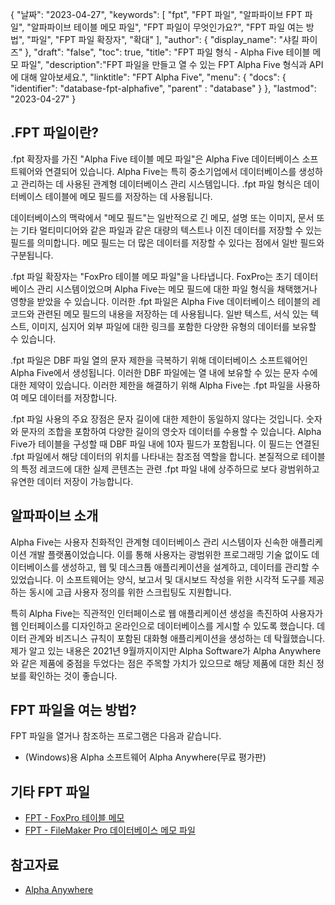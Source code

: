 {
"날짜": "2023-04-27",
  "keywords": [
"fpt",
"FPT 파일",
"알파파이브 FPT 파일",
"알파파이브 테이블 메모 파일",
"FPT 파일이 무엇인가요?",
"FPT 파일 여는 방법",
"파일",
"FPT 파일 확장자",
"확대"
],
  "author": {
"display_name": "샤킬 파이즈"
},
"draft": "false",
"toc": true,
"title": "FPT 파일 형식 - Alpha Five 테이블 메모 파일",
  "description":"FPT 파일을 만들고 열 수 있는 FPT Alpha Five 형식과 API에 대해 알아보세요.",
"linktitle": "FPT Alpha Five",
  "menu": {
    "docs": {
      "identifier": "database-fpt-alphafive",
"parent" : "database"
}
},
"lastmod": "2023-04-27"
}

## .FPT 파일이란?

.fpt 확장자를 가진 "Alpha Five 테이블 메모 파일"은 Alpha Five 데이터베이스 소프트웨어와 연결되어 있습니다. Alpha Five는 특히 중소기업에서 데이터베이스를 생성하고 관리하는 데 사용된 관계형 데이터베이스 관리 시스템입니다. .fpt 파일 형식은 데이터베이스 테이블에 메모 필드를 저장하는 데 사용됩니다.

데이터베이스의 맥락에서 "메모 필드"는 일반적으로 긴 메모, 설명 또는 이미지, 문서 또는 기타 멀티미디어와 같은 파일과 같은 대량의 텍스트나 이진 데이터를 저장할 수 있는 필드를 의미합니다. 메모 필드는 더 많은 데이터를 저장할 수 있다는 점에서 일반 필드와 구분됩니다.

.fpt 파일 확장자는 "FoxPro 테이블 메모 파일"을 나타냅니다. FoxPro는 초기 데이터베이스 관리 시스템이었으며 Alpha Five는 메모 필드에 대한 파일 형식을 채택했거나 영향을 받았을 수 있습니다. 이러한 .fpt 파일은 Alpha Five 데이터베이스 테이블의 레코드와 관련된 메모 필드의 내용을 저장하는 데 사용됩니다. 일반 텍스트, 서식 있는 텍스트, 이미지, 심지어 외부 파일에 대한 링크를 포함한 다양한 유형의 데이터를 보유할 수 있습니다.

.fpt 파일은 DBF 파일 열의 문자 제한을 극복하기 위해 데이터베이스 소프트웨어인 Alpha Five에서 생성됩니다. 이러한 DBF 파일에는 열 내에 보유할 수 있는 문자 수에 대한 제약이 있습니다. 이러한 제한을 해결하기 위해 Alpha Five는 .fpt 파일을 사용하여 메모 데이터를 저장합니다.

.fpt 파일 사용의 주요 장점은 문자 길이에 대한 제한이 동일하지 않다는 것입니다. 숫자와 문자의 조합을 포함하여 다양한 길이의 영숫자 데이터를 수용할 수 있습니다. Alpha Five가 테이블을 구성할 때 DBF 파일 내에 10자 필드가 포함됩니다. 이 필드는 연결된 .fpt 파일에서 해당 데이터의 위치를 나타내는 참조점 역할을 합니다. 본질적으로 테이블의 특정 레코드에 대한 실제 콘텐츠는 관련 .fpt 파일 내에 상주하므로 보다 광범위하고 유연한 데이터 저장이 가능합니다.

## 알파파이브 소개

Alpha Five는 사용자 친화적인 관계형 데이터베이스 관리 시스템이자 신속한 애플리케이션 개발 플랫폼이었습니다. 이를 통해 사용자는 광범위한 프로그래밍 기술 없이도 데이터베이스를 생성하고, 웹 및 데스크톱 애플리케이션을 설계하고, 데이터를 관리할 수 있었습니다. 이 소프트웨어는 양식, 보고서 및 대시보드 작성을 위한 시각적 도구를 제공하는 동시에 고급 사용자 정의를 위한 스크립팅도 지원합니다.

특히 Alpha Five는 직관적인 인터페이스로 웹 애플리케이션 생성을 촉진하여 사용자가 웹 인터페이스를 디자인하고 온라인으로 데이터베이스를 게시할 수 있도록 했습니다. 데이터 관계와 비즈니스 규칙이 포함된 대화형 애플리케이션을 생성하는 데 탁월했습니다. 제가 알고 있는 내용은 2021년 9월까지이지만 Alpha Software가 Alpha Anywhere와 같은 제품에 중점을 두었다는 점은 주목할 가치가 있으므로 해당 제품에 대한 최신 정보를 확인하는 것이 좋습니다.

## FPT 파일을 여는 방법?

FPT 파일을 열거나 참조하는 프로그램은 다음과 같습니다.

- (Windows)용 Alpha 소프트웨어 Alpha Anywhere(무료 평가판)

## 기타 FPT 파일

- [FPT - FoxPro 테이블 메모](/ko/database/fpt-foxpro/)
- [FPT - FileMaker Pro 데이터베이스 메모 파일](/ko/database/fpt/)

## 참고자료
* [Alpha Anywhere](https://www.alphasoftware.com/mobile-app-development-platform)

